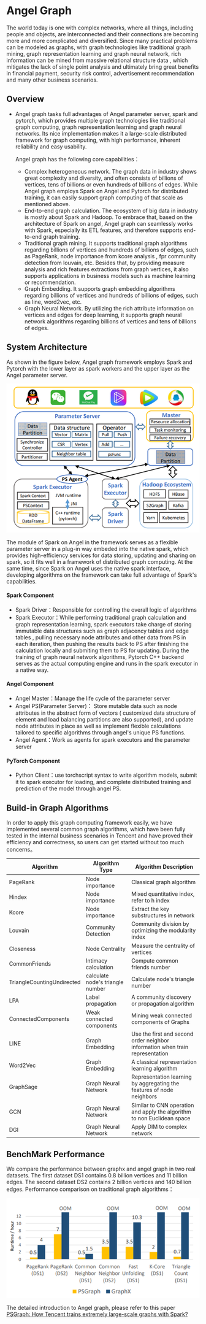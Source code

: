# Angel Graph

The world today is one with complex networks, where all things, including people and objects, are interconnected and their connections are becoming more and more complicated and diversified. Since many practical problems can be modeled as graphs, with graph technologies like traditional graph mining, graph representation learning and graph neural network, rich information can be mined from massive relational structure data , which mitigates the lack of single point analysis and ultimately bring great benefits  in financial payment, security risk control, advertisement recommendation and many other business scenarios.

## Overview

- Angel graph tasks full advantages of Angel parameter server, spark and pytorch, which provides multiple  graph technologies like traditional graph computing, graph representation learning and graph neural networks. Its nice implementation makes it a large-scale distributed framework for graph computing, with high performance, inherent reliability and easy usability.

  

  Angel graph has the following core capabilities：

  - Complex heterogeneous network. The graph data in industry shows great complexity and diversity, and often consists of billions of vertices, tens of billions or even hundreds of billions of edges. While Angel graph employs Spark on Angel and Pytorch for distributed training, it can easily support graph computing of that scale as mentioned above.
  - End-to-end graph calculation. The ecosystem of big data in industry is mostly about Spark and Hadoop. To embrace that, based on the architecture of Spark on angel, Angel graph can seamlessly works with Spark, especially its ETL features,  and therefore supports end-to-end graph training.
  - Traditional graph mining. It supports traditional graph algorithms regarding billions of vertices and hundreds of billions of edges, such as PageRank, node importance from kcore analysis , fpr community detection from louvain, etc. Besides that, by providing measure analysis and rich features extractions from graph vertices, it also supports applications in business models such as machine learning or recommendation.
  - Graph Embedding. It supports graph embedding algorithms regarding billions of vertices and hundreds of billions of edges, such as line, word2vec, etc.
  - Graph Neural Network. By utilizing the rich attribute information on vertices and edges for deep learning, it supports graph neural network algorithms regarding billions of vertices and tens of billions of edges.



## System Architecture

As shown in the figure below, Angel graph framework employs Spark and Pytorch with the lower layer as spark workers and the upper layer as the Angel parameter server.

![angel-graph](../img/angel_graph.png)


The module of Spark on Angel  in the framework serves as a flexible parameter server in a plug-in way embeded into the native spark, which provides high-efficiency services for data storing, updating and sharing on spark, so it fits well in a framework of distributed graph computing. At the same time, since Spark on Angel uses the native spark interface, developing algorithms on the framework can take full advantage of Spark's capabilities.

#### Spark Component 

- Spark Driver：Responsible for controlling the overall logic of algorithms
- Spark Executor：While performing traditional graph calculation and graph representation learning, spark executors take charge of storing immutable data structures such as graph adjacency tables and edge tables , pulling necessary node attributes and other data from PS in each iteration, then pushing the results back to PS after finishing the calculation locally and submiting them to PS for updating. During the training of graph neural network algorithms, Pytorch C++ backend serves as the actual computing engine and runs in the spark executor in a native way.

#### Angel Component 

- Angel Master：Manage the life cycle of the parameter server
- Angel PS(Parameter Server)： Store mutable data such as node attributes in the abstract form of vectors ( customized data structure of element and load balancing partitions are also supported), and update node attributes in place as well as implement flexible calculations tailored to specific algorithms through angel's unique PS functions.
- Angel Agent：Work as  agents for spark executors and the parameter server

#### PyTorch Component 

- Python Client：use torchscript syntax to write algorithm models, submit it to spark executor for loading, and complete distributed training and prediction of the model through angel PS.




## Build-in Graph Algorithms

In order to apply this graph computing framework easily, we have implemented several common graph algorithms, which have been fully tested in the internal business scenarios in Tencent and have proved their efficiency and correctness, so users can get started without too much concerns。

| Algorithm                  | Algorithm Type                   | Algorithm Description                                        |
| -------------------------- | -------------------------------- | ------------------------------------------------------------ |
| PageRank                   | Node importance                  | Classical graph algorithm                                    |
| Hindex                     | Node importance                  | Mixed quantitative index, refer to h index                   |
| Kcore                      | Node importance                  | Extract the key substructures in network                     |
| Louvain                    | Community Detection              | Community division by optimizing the modularity index        |
| Closeness                  | Node Centrality                  | Measure the centrality of vertices                           |
| CommonFriends              | Intimacy calculation             | Compute common friends number                                |
| TriangleCountingUndirected | calculate node's triangle number | Calculate node's triangle number                             |
| LPA                        | Label propagation                | A community discovery or propagation algorithm               |
| ConnectedComponents        | Weak connected components        | Mining weak connected components of Graphs                   |
| LINE                       | Graph Embedding                  | Use the first and second order neighbor information when train representation |
| Word2Vec                   | Graph Embedding                  | A classical representation learning algorithm                |
| GraphSage                  | Graph Neural Network             | Representation learning by aggregating the features of node neighbors |
| GCN                        | Graph Neural Network             | Similar to CNN operation and apply the algorithm to non Euclidean space |
| DGI                        | Graph Neural Network             | Apply  DIM to  complex network                               |



## BenchMark Performance

We compare the performance between graphx and angel graph in two real datasets. The first dataset DS1 contains 0.8 billion vertices and 11 billion edges. The second dataset DS2 contains
2 billion vertices and 140 billion edges.  Performance comparison on traditional graph algorithms：

![angel-graph-benchmark](../img/angel_graph_benchmark.png)

The detailed introduction to Angel graph, please refer to this paper [PSGraph: How Tencent trains extremely large-scale graphs with Spark?](https://conferences.computer.org/icde/2020/pdfs/ICDE2020-5acyuqhpJ6L9P042wmjY1p/290300b549/290300b549.pdf)




